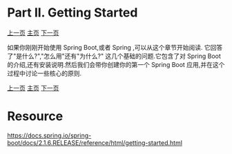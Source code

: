 # Part II. Getting Started

[上一页](https://github.com/LeonChen1024/Spring-Reference-Doc-Translation/blob/master/Spring-Boot/Part-I-Spring-Boot-Documentation/7-Advanced-Topics.md)                                											[主页](https://github.com/LeonChen1024/Spring-Reference-Doc-Translation/tree/master/Spring-Boot)																				[下一页](https://github.com/LeonChen1024/Spring-Reference-Doc-Translation/blob/master/Spring-Boot/Part-II-Getting-Started/8-Introducing-Spring-Boot.md)             



如果你刚刚开始使用 Spring Boot,或者 Spring ,可以从这个章节开始阅读. 它回答了"是什么?","怎么用"还有"为什么?" 这几个基础的问题.它包含了对 Spring Boot 的介绍,还有安装说明.然后我们会带你创建你的第一个 Spring Boot 应用,并在这个过程中讨论一些核心的原则.







[上一页](https://github.com/LeonChen1024/Spring-Reference-Doc-Translation/blob/master/Spring-Boot/Part-I-Spring-Boot-Documentation/7-Advanced-Topics.md)                                											[主页](https://github.com/LeonChen1024/Spring-Reference-Doc-Translation/tree/master/Spring-Boot)																				[下一页](https://github.com/LeonChen1024/Spring-Reference-Doc-Translation/blob/master/Spring-Boot/Part-II-Getting-Started/8-Introducing-Spring-Boot.md)             





# Resource

https://docs.spring.io/spring-boot/docs/2.1.6.RELEASE/reference/html/getting-started.html

